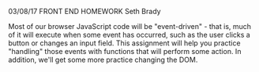 03/08/17
FRONT END HOMEWORK 
Seth Brady

Most of our browser JavaScript code will be "event-driven" - that is, much of it will execute when some event has occurred, such as the user clicks a button or changes an input field. This assignment will help you practice "handling" those events with functions that will perform some action. In addition, we'll get some more practice changing the DOM.
